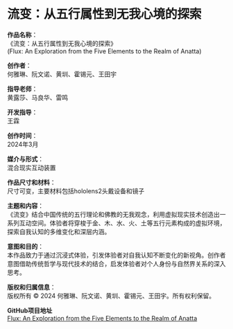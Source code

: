 # 流变：从五行属性到无我心境的探索


**作品名称**：  
《流变：从五行属性到无我心境的探索》  
(Flux: An Exploration from the Five Elements to the Realm of Anatta)

**创作者**：  
何雅琳、阮文诺、黄圳、霍锡元、王田宇

**指导老师**：  
黄露莎、马良华、雷鸣

**开发指导**：  
王霖

**创作时间**：  
2024年3月

**媒介与形式**：  
混合现实互动装置

**作品尺寸和材料**：  
尺寸可变，主要材料包括hololens2头戴设备和镜子

**主题和内容**：  
《流变》结合中国传统的五行理论和佛教的无我观念，利用虚拟现实技术创造出一系列互动空间。体验者将穿梭于金、木、水、火、土等五行元素构成的虚拟环境，探索自我认知的多维变化和深层内涵。

**意图和目的**：  
本作品致力于通过沉浸式体验，引发体验者对自我认知不断变化的新视角。创作者意图借助传统哲学与现代技术的结合，启发体验者对个人身份与自然界关系的深入思考。

**版权和归属信息**：  
版权所有 © 2024 何雅琳、阮文诺、黄圳、霍锡元、王田宇。所有权利保留。

**GitHub项目地址**  
[Flux: An Exploration from the Five Elements to the Realm of Anatta](https://github.com/AlienHO/Flux)
